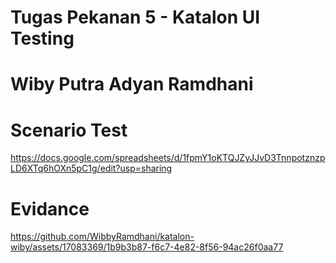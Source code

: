 # Tugas Pekanan 5 - Katalon UI Testing 
# Wiby Putra Adyan Ramdhani

# Scenario Test
https://docs.google.com/spreadsheets/d/1fpmY1oKTQJZyJJvD3TnnpotznzpLD6XTq6hOXn5pC1g/edit?usp=sharing

# Evidance

https://github.com/WibbyRamdhani/katalon-wiby/assets/17083369/1b9b3b87-f6c7-4e82-8f56-94ac26f0aa77

